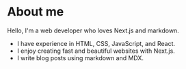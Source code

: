 # About me

Hello, I'm a web developer who loves Next.js and markdown.

- I have experience in HTML, CSS, JavaScript, and React.
- I enjoy creating fast and beautiful websites with Next.js.
- I write blog posts using markdown and MDX.